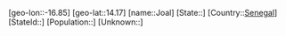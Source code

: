 ﻿---
location: [14.17,-16.85]
type: City
tags:
- geo/City


SpocWebEntityId: 31204
isDeleted: false
confidential: public

---
[geo-lon::-16.85]
[geo-lat::14.17]
[name::Joal]
[State::]
[Country::[Senegal](geo/Continent/Africa/Senegal.md)]
[StateId::]
[Population::]
[Unknown::]

